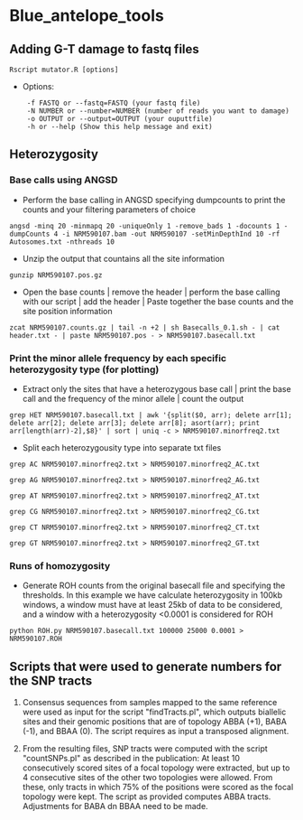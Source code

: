 # Blue_antelope_tools

## Adding G-T damage to fastq files
`Rscript mutator.R [options]`
 - Options:
   
        -f FASTQ or --fastq=FASTQ (your fastq file)
        -N NUMBER or --number=NUMBER (number of reads you want to damage)
        -o OUTPUT or --output=OUTPUT (your ouputtfile)
        -h or --help (Show this help message and exit)


## Heterozygosity
### Base calls using ANGSD

 - Perform the base calling in ANGSD specifying dumpcounts to print the counts and your filtering parameters of choice
   
`angsd -minq 20 -minmapq 20 -uniqueOnly 1 -remove_bads 1 -docounts 1 -dumpCounts 4 -i NRM590107.bam -out NRM590107 -setMinDepthInd 10 -rf Autosomes.txt -nthreads 10`
 - Unzip the output that countains all the site information
   
`gunzip NRM590107.pos.gz`
 - Open the base counts | remove the header | perform the base calling with our script | add the header | Paste together the base counts and the site position information
   
`zcat NRM590107.counts.gz | tail -n +2 | sh Basecalls_0.1.sh - | cat header.txt - | paste NRM590107.pos - > NRM590107.basecall.txt`

### Print the minor allele frequency by each specific heterozygosity type (for plotting)
 - Extract only the sites that have a heterozygous base call | print the base call and the frequency of the minor allele | count the output
   
`grep HET NRM590107.basecall.txt | awk '{split($0, arr); delete arr[1]; delete arr[2]; delete arr[3]; delete arr[8]; asort(arr); print arr[length(arr)-2],$8}' | sort | uniq -c > NRM590107.minorfreq2.txt`

 - Split each heterozygousity type into separate txt files
   
`grep AC NRM590107.minorfreq2.txt > NRM590107.minorfreq2_AC.txt`

`grep AG NRM590107.minorfreq2.txt > NRM590107.minorfreq2_AG.txt`

`grep AT NRM590107.minorfreq2.txt > NRM590107.minorfreq2_AT.txt`

`grep CG NRM590107.minorfreq2.txt > NRM590107.minorfreq2_CG.txt`

`grep CT NRM590107.minorfreq2.txt > NRM590107.minorfreq2_CT.txt`

`grep GT NRM590107.minorfreq2.txt > NRM590107.minorfreq2_GT.txt`


### Runs of homozygosity
 - Generate ROH counts from the original basecall file and specifying the thresholds. In this example we have calculate heterozygosity in 100kb windows, a window must have at least 25kb of data to be considered, and a window with a heterozygosity <0.0001 is considered for ROH
   
`python ROH.py NRM590107.basecall.txt 100000 25000 0.0001 > NRM590107.ROH`

## Scripts that were used to generate numbers for the SNP tracts 

1. Consensus sequences from samples mapped to the same reference were used as input for the script "findTracts.pl", which outputs biallelic sites and their genomic positions that are of topology ABBA (+1), BABA (-1), and BBAA (0). The script requires as input a transposed alignment.

2. From the resulting files, SNP tracts were computed with the script "countSNPs.pl" as described in the publication: At least 10 consecutively scored sites of a focal topology were extracted, but up to 4 consecutive sites of the other two topologies were allowed. From these, only tracts in which 75% of the positions were scored as the focal topology were kept. The script as provided computes ABBA tracts. Adjustments for BABA dn BBAA need to be made. 
